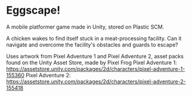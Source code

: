 # Eggscape!
A mobile platformer game made in Unity, stored on Plastic SCM.

A chicken wakes to find itself stuck in a meat-processing facility. Can it navigate and overcome the facility's obstacles and guards to escape?

Uses artwork from Pixel Adventure 1 and Pixel Adventure 2, asset packs found on the Unity Asset Store, made by Pixel Frog
Pixel Adventure 1: https://assetstore.unity.com/packages/2d/characters/pixel-adventure-1-155360
Pixel Adventure 2: https://assetstore.unity.com/packages/2d/characters/pixel-adventure-2-155418
 
